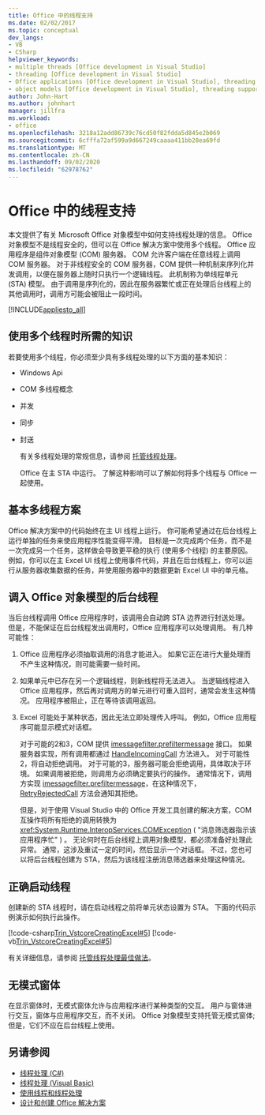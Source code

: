 ```yaml
---
title: Office 中的线程支持
ms.date: 02/02/2017
ms.topic: conceptual
dev_langs:
- VB
- CSharp
helpviewer_keywords:
- multiple threads [Office development in Visual Studio]
- threading [Office development in Visual Studio]
- Office applications [Office development in Visual Studio], threading support
- object models [Office development in Visual Studio], threading support
author: John-Hart
ms.author: johnhart
manager: jillfra
ms.workload:
- office
ms.openlocfilehash: 3218a12add86739c76cd50f82fdda5d845e2b069
ms.sourcegitcommit: 6cfffa72af599a9d667249caaaa411bb28ea69fd
ms.translationtype: MT
ms.contentlocale: zh-CN
ms.lasthandoff: 09/02/2020
ms.locfileid: "62978762"
---
```

# <a name="threading-support-in-office"></a>Office 中的线程支持
  本文提供了有关 Microsoft Office 对象模型中如何支持线程处理的信息。 Office 对象模型不是线程安全的，但可以在 Office 解决方案中使用多个线程。 Office 应用程序是组件对象模型 (COM) 服务器。 COM 允许客户端在任意线程上调用 COM 服务器。 对于非线程安全的 COM 服务器，COM 提供一种机制来序列化并发调用，以便在服务器上随时只执行一个逻辑线程。 此机制称为单线程单元 (STA) 模型。 由于调用是序列化的，因此在服务器繁忙或正在处理后台线程上的其他调用时，调用方可能会被阻止一段时间。

 [!INCLUDE[appliesto_all](../vsto/includes/appliesto-all-md.md)]

## <a name="knowledge-required-when-using-multiple-threads"></a>使用多个线程时所需的知识
 若要使用多个线程，你必须至少具有多线程处理的以下方面的基本知识：

- Windows Api

- COM 多线程概念

- 并发

- 同步

- 封送

  有关多线程处理的常规信息，请参阅 [托管线程处理](/dotnet/standard/threading/)。

  Office 在主 STA 中运行。 了解这种影响可以了解如何将多个线程与 Office 一起使用。

## <a name="basic-multithreading-scenario"></a>基本多线程方案
 Office 解决方案中的代码始终在主 UI 线程上运行。 你可能希望通过在后台线程上运行单独的任务来使应用程序性能变得平滑。 目标是一次完成两个任务，而不是一次完成另一个任务，这样做会导致更平稳的执行 (使用多个线程) 的主要原因。 例如，你可以在主 Excel UI 线程上使用事件代码，并且在后台线程上，你可以运行从服务器收集数据的任务，并使用服务器中的数据更新 Excel UI 中的单元格。

## <a name="background-threads-that-call-into-the-office-object-model"></a>调入 Office 对象模型的后台线程
 当后台线程调用 Office 应用程序时，该调用会自动跨 STA 边界进行封送处理。 但是，不能保证在后台线程发出调用时，Office 应用程序可以处理调用。 有几种可能性：

1. Office 应用程序必须抽取调用的消息才能进入。 如果它正在进行大量处理而不产生这种情况，则可能需要一些时间。

2. 如果单元中已存在另一个逻辑线程，则新线程将无法进入。 当逻辑线程进入 Office 应用程序，然后再对调用方的单元进行可重入回时，通常会发生这种情况。 应用程序被阻止，正在等待该调用返回。

3. Excel 可能处于某种状态，因此无法立即处理传入呼叫。 例如，Office 应用程序可能显示模式对话框。

   对于可能的2和3，COM 提供 [imessagefilter.prefiltermessage](/windows/desktop/api/objidl/nn-objidl-imessagefilter) 接口。 如果服务器实现，所有调用都通过 [HandleIncomingCall](/windows/desktop/api/objidl/nf-objidl-imessagefilter-handleincomingcall) 方法进入。 对于可能性2，将自动拒绝调用。 对于可能的3，服务器可能会拒绝调用，具体取决于环境。 如果调用被拒绝，则调用方必须确定要执行的操作。 通常情况下，调用方实现 [imessagefilter.prefiltermessage](/windows/desktop/api/objidl/nn-objidl-imessagefilter)，在这种情况下， [RetryRejectedCall](/windows/desktop/api/objidl/nf-objidl-imessagefilter-retryrejectedcall) 方法会通知其拒绝。

   但是，对于使用 Visual Studio 中的 Office 开发工具创建的解决方案，COM 互操作将所有拒绝的调用转换为 <xref:System.Runtime.InteropServices.COMException> ( "消息筛选器指示该应用程序忙" ) 。 无论何时在后台线程上调用对象模型，都必须准备好处理此异常。 通常，这涉及重试一定的时间，然后显示一个对话框。 不过，您也可以将后台线程创建为 STA，然后为该线程注册消息筛选器来处理这种情况。

## <a name="start-the-thread-correctly"></a>正确启动线程
 创建新的 STA 线程时，请在启动线程之前将单元状态设置为 STA。 下面的代码示例演示如何执行此操作。

 [!code-csharp[Trin_VstcoreCreatingExcel#5](../vsto/codesnippet/CSharp/Trin_VstcoreCreatingExcelCS/ThisWorkbook.cs#5)]
 [!code-vb[Trin_VstcoreCreatingExcel#5](../vsto/codesnippet/VisualBasic/Trin_VstcoreCreatingExcelVB/ThisWorkbook.vb#5)]

 有关详细信息，请参阅 [托管线程处理最佳做法](/dotnet/standard/threading/managed-threading-best-practices)。

## <a name="modeless-forms"></a>无模式窗体
 在显示窗体时，无模式窗体允许与应用程序进行某种类型的交互。 用户与窗体进行交互，窗体与应用程序交互，而不关闭。 Office 对象模型支持托管无模式窗体;但是，它们不应在后台线程上使用。

## <a name="see-also"></a>另请参阅
- [线程处理 (C#)](/dotnet/csharp/programming-guide/concepts/threading/index)
- [线程处理 (Visual Basic)](/dotnet/visual-basic/programming-guide/concepts/threading/index)
- [使用线程和线程处理](/dotnet/standard/threading/using-threads-and-threading)
- [设计和创建 Office 解决方案](../vsto/designing-and-creating-office-solutions.md)
